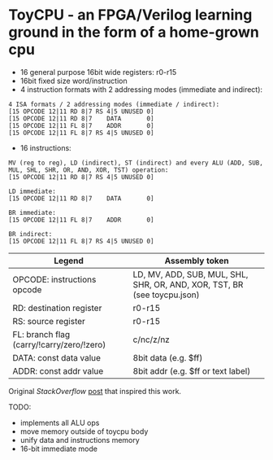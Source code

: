 # ToyCPU - an FPGA/Verilog learning ground in the form of a home-grown cpu


* 16 general purpose 16bit wide registers: r0-r15
* 16bit fixed size word/instruction
* 4 instruction formats with 2 addressing modes (immediate and indirect):
```
4 ISA formats / 2 addressing modes (immediate / indirect):
[15 OPCODE 12|11 RD 8|7 RS 4|5 UNUSED 0]
[15 OPCODE 12|11 RD 8|7    DATA       0]
[15 OPCODE 12|11 FL 8|7    ADDR       0]
[15 OPCODE 12|11 FL 8|7 RS 4|5 UNUSED 0]
```

* 16 instructions:
```
MV (reg to reg), LD (indirect), ST (indirect) and every ALU (ADD, SUB, MUL, SHL, SHR, OR, AND, XOR, TST) operation:
[15 OPCODE 12|11 RD 8|7 RS 4|5 UNUSED 0]

LD immediate:
[15 OPCODE 12|11 RD 8|7    DATA       0]

BR immediate:
[15 OPCODE 12|11 FL 8|7    ADDR       0]

BR indirect:
[15 OPCODE 12|11 FL 8|7 RS 4|5 UNUSED 0]
```

Legend| Assembly token
------|------
OPCODE: instructions opcode            			| LD, MV, ADD, SUB, MUL, SHL, SHR, OR, AND, XOR, TST, BR (see toycpu.json)
RD: destination register                        | r0-r15
RS: source register                             | r0-r15
FL: branch flag (carry/!carry/zero/!zero)       | c/nc/z/nz
DATA: const data value                          | 8bit data (e.g. $ff)
ADDR: const addr value                          | 8bit addr (e.g. $ff or text label)

Original *StackOverflow* [post](https://stackoverflow.com/questions/51592244/implementation-of-simple-microprocessor-using-verilog/51621153#51621153) that inspired this work.

TODO:
* implements all ALU ops
* move memory outside of toycpu body
* unify data and instructions memory
* 16-bit immediate mode
